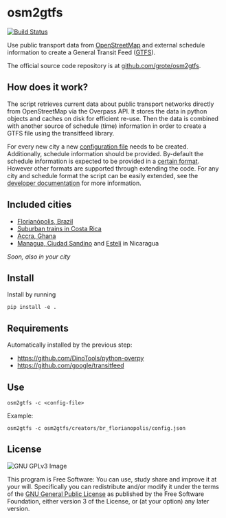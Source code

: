 osm2gtfs
========

[![Build Status](https://travis-ci.org/grote/osm2gtfs.svg?branch=master)](https://travis-ci.org/grote/osm2gtfs)

Use public transport data from [OpenStreetMap](http://www.openstreetmap.org/)
and external schedule information
to create a General Transit Feed ([GTFS](https://developers.google.com/transit/gtfs/)).

The official source code repository is at [github.com/grote/osm2gtfs](https://github.com/grote/osm2gtfs).

How does it work?
-----------------

The script retrieves current data about public transport networks directly from
OpenStreetMap via the Overpass API. It stores the data in python objects and
caches on disk for efficient re-use. Then the data is combined with another
source of schedule (time) information in order to create a GTFS file using the
transitfeed library.

For every new city a new [configuration file](https://github.com/grote/osm2gtfs/wiki/Configuration)
needs to be created. Additionally, schedule information should be provided. By-default the schedule information is expected to be provided in a  [certain format](https://github.com/grote/osm2gtfs/wiki/Schedule). However other formats are supported through extending the code. For any city and schedule format the script can be easily extended, see the
[developer documentation](https://github.com/grote/osm2gtfs/wiki/Development)
for more information.

Included cities
-----------------

* [Florianópolis, Brazil](./osm2gtfs/creators/br_florianopolis/config.json)
* [Suburban trains in Costa Rica](./osm2gtfs/creators/cr_gam/config.json)
* [Accra, Ghana](./osm2gtfs/creators/gh_accra/config.json)
* [Managua, Ciudad Sandino](./osm2gtfs/creators/ni_managua/config.json) and [Estelí](./osm2gtfs/creators/ni_esteli/config.json) in Nicaragua

*Soon, also in your city*

Install
------------

Install by running

    pip install -e .

Requirements
------------
Automatically installed by the previous step:
* https://github.com/DinoTools/python-overpy
* https://github.com/google/transitfeed

Use
------------

    osm2gtfs -c <config-file>

Example:

    osm2gtfs -c osm2gtfs/creators/br_florianopolis/config.json

License
-------

![GNU GPLv3 Image](https://www.gnu.org/graphics/gplv3-127x51.png)

This program is Free Software: You can use, study share and improve it at your
will. Specifically you can redistribute and/or modify it under the terms of the
[GNU General Public License](https://www.gnu.org/licenses/gpl.html) as
published by the Free Software Foundation, either version 3 of the License, or
(at your option) any later version.
